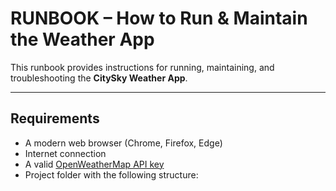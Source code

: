 #  RUNBOOK – How to Run & Maintain the Weather App

This runbook provides instructions for running, maintaining, and troubleshooting the **CitySky Weather App**.

---

##  Requirements

- A modern web browser (Chrome, Firefox, Edge)
- Internet connection
- A valid [OpenWeatherMap API key](https://openweathermap.org/api)
- Project folder with the following structure:

